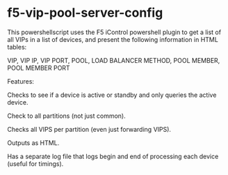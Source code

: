 # f5-vip-pool-server-config

This powershellscript uses the F5 iControl powershell plugin to get a list of all VIPs in a list of devices, and present the following information in HTML tables:

VIP, VIP IP, VIP PORT, POOL, LOAD BALANCER METHOD, POOL MEMBER, POOL MEMBER PORT 

Features:

Checks to see if a device is active or standby and only queries the active device.

Check to all partitions (not just common).

Checks all VIPS per partition (even just forwarding VIPS).

Outputs as HTML.

Has a separate log file that logs begin and end of processing each device (useful for timings).
